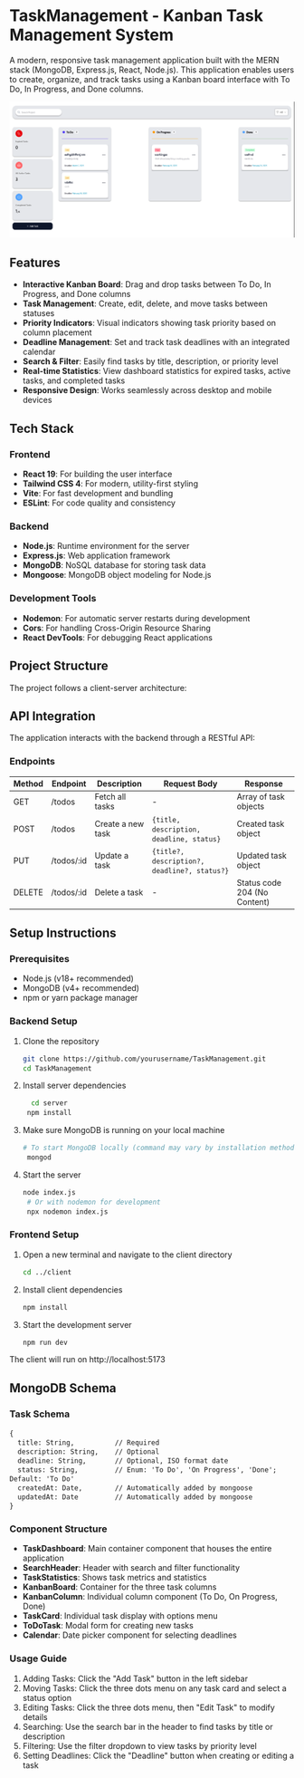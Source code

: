 # TaskManagement - Kanban Task Management System

A modern, responsive task management application built with the MERN stack (MongoDB, Express.js, React, Node.js). This application enables users to create, organize, and track tasks using a Kanban board interface with To Do, In Progress, and Done columns.

![TaskManagement Preview](client/src/assets/MainDashboard.png)

## Features

- **Interactive Kanban Board**: Drag and drop tasks between To Do, In Progress, and Done columns
- **Task Management**: Create, edit, delete, and move tasks between statuses
- **Priority Indicators**: Visual indicators showing task priority based on column placement
- **Deadline Management**: Set and track task deadlines with an integrated calendar
- **Search & Filter**: Easily find tasks by title, description, or priority level
- **Real-time Statistics**: View dashboard statistics for expired tasks, active tasks, and completed tasks
- **Responsive Design**: Works seamlessly across desktop and mobile devices

## Tech Stack

### Frontend
- **React 19**: For building the user interface
- **Tailwind CSS 4**: For modern, utility-first styling
- **Vite**: For fast development and bundling
- **ESLint**: For code quality and consistency

### Backend
- **Node.js**: Runtime environment for the server
- **Express.js**: Web application framework
- **MongoDB**: NoSQL database for storing task data
- **Mongoose**: MongoDB object modeling for Node.js

### Development Tools
- **Nodemon**: For automatic server restarts during development
- **Cors**: For handling Cross-Origin Resource Sharing
- **React DevTools**: For debugging React applications

## Project Structure

The project follows a client-server architecture:


## API Integration

The application interacts with the backend through a RESTful API:

### Endpoints

| Method | Endpoint      | Description                       | Request Body                                   | Response                           |
|--------|---------------|-----------------------------------|------------------------------------------------|------------------------------------|
| GET    | /todos        | Fetch all tasks                   | -                                              | Array of task objects              |
| POST   | /todos        | Create a new task                 | `{title, description, deadline, status}`       | Created task object                |
| PUT    | /todos/:id    | Update a task                     | `{title?, description?, deadline?, status?}`   | Updated task object                |
| DELETE | /todos/:id    | Delete a task                     | -                                              | Status code 204 (No Content)       |

## Setup Instructions

### Prerequisites

- Node.js (v18+ recommended)
- MongoDB (v4+ recommended)
- npm or yarn package manager

### Backend Setup

1. Clone the repository
   ```bash
   git clone https://github.com/yourusername/TaskManagement.git
   cd TaskManagement
2. Install server dependencies
   ```bash
     cd server
    npm install
3. Make sure MongoDB is running on your local machine
   ```bash
   # To start MongoDB locally (command may vary by installation method)
    mongod
4. Start the server
   ```bash
   node index.js
    # Or with nodemon for development
    npx nodemon index.js
   
### Frontend Setup

1. Open a new terminal and navigate to the client directory
   ```bash
   cd ../client
2. Install client dependencies
   ```bash
   npm install
3. Start the development server
   ```bash
   npm run dev
  The client will run on http://localhost:5173


  ## MongoDB Schema

### Task Schema
    
    {
      title: String,          // Required
      description: String,    // Optional
      deadline: String,       // Optional, ISO format date
      status: String,         // Enum: 'To Do', 'On Progress', 'Done'; Default: 'To Do'
      createdAt: Date,        // Automatically added by mongoose
      updatedAt: Date         // Automatically added by mongoose
    }

### Component Structure

- **TaskDashboard**: Main container component that houses the entire application
- **SearchHeader**: Header with search and filter functionality
- **TaskStatistics**: Shows task metrics and statistics
- **KanbanBoard**: Container for the three task columns
- **KanbanColumn**: Individual column component (To Do, On Progress, Done)
- **TaskCard**: Individual task display with options menu
- **ToDoTask**: Modal form for creating new tasks
- **Calendar**: Date picker component for selecting deadlines

### Usage Guide

1. Adding Tasks: Click the "Add Task" button in the left sidebar
2. Moving Tasks: Click the three dots menu on any task card and select a status option
3. Editing Tasks: Click the three dots menu, then "Edit Task" to modify details
4. Searching: Use the search bar in the header to find tasks by title or description
5. Filtering: Use the filter dropdown to view tasks by priority level
6. Setting Deadlines: Click the "Deadline" button when creating or editing a task
